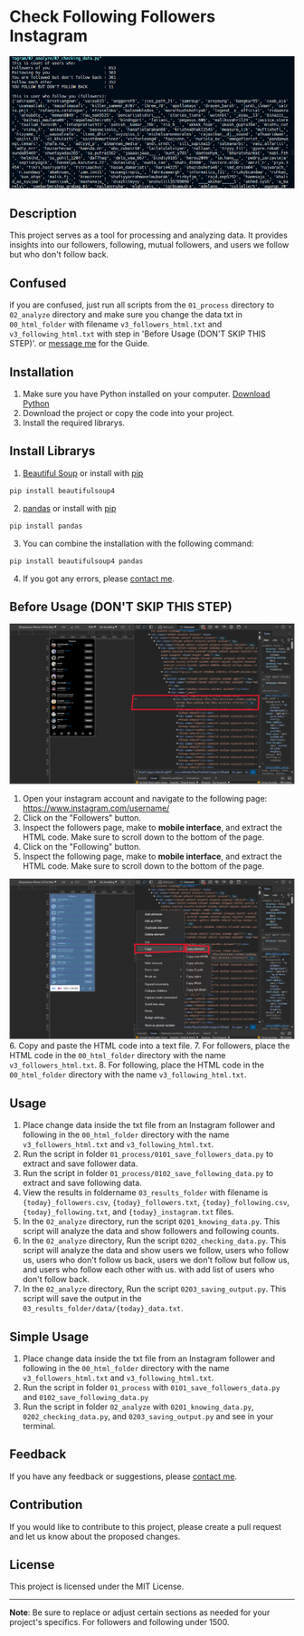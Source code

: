 # Check Following Followers Instagram

![Sample Result](images/checking_data_v.1.0.0.png "This is the result of my awesome project.")

## Description

This project serves as a tool for processing and analyzing data. It provides insights into our followers, following, mutual followers, and users we follow but who don't follow back.

## Confused

if you are confused, just run all scripts from the `01_process` directory to `02_analyze` directory and make sure you change the data txt in `00_html_folder` with filename `v3_followers_html.txt` and `v3_following_html.txt` with step in 'Before Usage (DON'T SKIP THIS STEP)'. or [message me](https://url.erbyl.repl.co/contact) for the Guide.

## Installation

1. Make sure you have Python installed on your computer. [Download Python](https://www.python.org/downloads/)
2. Download the project or copy the code into your project.
3. Install the required librarys.

## Install Librarys

1. [Beautiful Soup](https://www.crummy.com/software/BeautifulSoup/bs4/doc/) or install with [pip](https://pypi.org/project/beautifulsoup4/)

```bash
pip install beautifulsoup4
```

2. [pandas](https://pandas.pydata.org/) or install with [pip](https://pypi.org/project/pandas/)

```bash
pip install pandas
```

3. You can combine the installation with the following command:

```bash
pip install beautifulsoup4 pandas
```

4. If you got any errors, please [contact me](https://url.erbyl.repl.co/contact).


## Before Usage (DON'T SKIP THIS STEP)

![How to use](images/how_to_use_v.2.0.0.png "How to use")

1. Open your instagram account and navigate to the following page: https://www.instagram.com/username/
2. Click on the "Followers" button.
3. Inspect the followers page, make to **mobile interface**, and extract the HTML code. Make sure to scroll down to the bottom of the page.
4. Click on the "Following" button.
5. Inspect the following page, make to **mobile interface**, and extract the HTML code. Make sure to scroll down to the bottom of the page.

![How to use](images/how_to_use_v.2.1.0.png "How to use")
6. Copy and paste the HTML code into a text file.
7. For followers, place the HTML code in the `00_html_folder` directory with the name `v3_followers_html.txt`.
8. For following, place the HTML code in the `00_html_folder` directory with the name `v3_following_html.txt`.

## Usage

1. Place change data inside the txt file from an Instagram follower and following in the `00_html_folder` directory with the name `v3_followers_html.txt` and `v3_following_html.txt`.
2. Run the script in folder `01_process/0101_save_followers_data.py` to extract and save follower data.
3. Run the script in folder `01_process/0102_save_following_data.py` to extract and save following data.
4. View the results in foldername `03_results_folder` with filename is `{today}_followers.csv`, `{today}_followers.txt`, `{today}_following.csv`, `{today}_following.txt`, and `{today}_instagram.txt` files.
5. In the `02_analyze` directory, run the script `0201_knowing_data.py`. This script will analyze the data and show followers and following counts.
6. In the `02_analyze` directory, Run the script `0202_checking_data.py`. This script will analyze the data and show users we follow, users who follow us, users who don't follow us back, users we don't follow but follow us, and users who follow each other with us. with add list of users who don't follow back.
7. In the `02_analyze` directory, Run the script `0203_saving_output.py`. This script will save the output in the `03_results_folder/data/{today}_data.txt`.

## Simple Usage

1. Place change data inside the txt file from an Instagram follower and following in the `00_html_folder` directory with the name `v3_followers_html.txt` and `v3_following_html.txt`.
2. Run the script in folder `01_process` with `0101_save_followers_data.py` and `0102_save_following_data.py`
3. Run the script in folder `02_analyze` with `0201_knowing_data.py`, `0202_checking_data.py`, and `0203_saving_output.py` and see in your terminal.

## Feedback

If you have any feedback or suggestions, please [contact me](https://www.linkedin.com/in/ridwaanhall).

## Contribution

If you would like to contribute to this project, please create a pull request and let us know about the proposed changes.

## License

This project is licensed under the MIT License.

---
**Note**: Be sure to replace or adjust certain sections as needed for your project's specifics. For followers and following under 1500.
